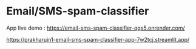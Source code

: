 # Email/SMS-spam-classifier

App live demo : https://email-sms-spam-classifier-qqs5.onrender.com/

https://prakharujn1-email-sms-spam-classifier-app-7w2tcj.streamlit.app/
